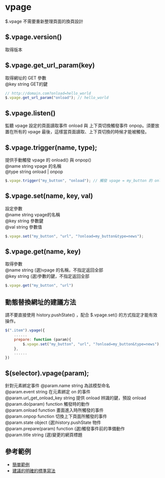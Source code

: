 # vpage
$.vpage 不需要重新整理頁面的換頁設計

## $.vpage.version()
取得版本  

## $.vpage.get_url_param(key)
取得網址的 GET 參數     
@key string GET的鍵  
````javascript
// http://domain.com?onload=hello_world
$.vpage.get_url_param("onload"); // hello_world
````

## $.vpage.listen()  
監聽 vpage 設定的頁面讀取事件 onload 與 上下頁切換觸發事件 onpop。須要放置在所有的 vpage   最後，這樣當頁面讀取、上下頁切換的時候才能被觸發。  

## $.vpage.trigger(name, type);  
提供手動觸發 vpage 的 onload() 與 onpop()    
@name string vpage 的名稱  
@type string onload | onpop  
````javascript
$.vpage.trigger("my_button", "onload"); // 觸發 vpage = my_button 的 onload 方法
````

## $.vpage.set(name, key, val)  
設定參數  
@name string vpage的名稱  
@key string 參數鍵  
@val string 參數值  
````javascript
$.vpage.set("my_button", "url", "?onload=my_button&type=news");
````

## $.vpage.get(name, key)  
取得參數  
@name string (選)vpage 的名稱，不指定返回全部  
@key string (選)參數的鍵，不指定返回全部  
````javascript
$.vpage.get("my_button", "url")
````

## 動態替換網址的建議方法
請不要直接使用 history.pushState() ，配合 $.vpage.set() 的方式指定才能有效操作。
````javascript
$(".item").vpage({
    ......
    prepare: function (param){
        $.vpage.set("my_button", "url", "?onload=my_button&type=news");
    },
    ......
})
````

## $(selector).vpage(param);
針對元素綁定事件
@param.name string 為該模型命名  
@param.event string 在元素綁定 on 的事件  
@param.url_get_onload_key string 提供 onload 辨識的鍵，預設 onload 
@param.do(param) function 觸發時的動作  
@param.onload function 畫面進入時所觸發的事件  
@param.onpop function 切換上下頁面所觸發的事件  
@param.state object (選)history.pushState 物件       
@param.prepare(param) function (選)觸發事件前的準備動作  
@param.title string (選)變更的網頁標題  

## 參考範例
- [簡單範例](http://localhost/vpage/demo/simple.html)  
- [建議的明確的標準寫法](http://localhost/vpage/demo/standard.html)  
